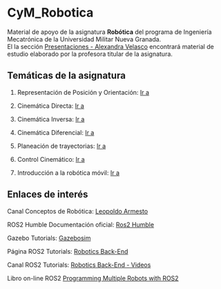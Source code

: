 # CyM_Robotica

Material de apoyo de la asignatura **Robótica** del programa de Ingeniería Mecatrónica de la Universidad Militar Nueva Granada.  
El la sección [Presentaciones - Alexandra Velasco](/Presentaciones%20-%20Alexandra%20Velasco) encontrará material de estudio elaborado por la profesora titular de la asignatura.

## Temáticas de la asignatura

1. Representación de Posición y Orientación: [Ir a](/Representación%20de%20Posición%20y%20Orientación)

2. Cinemática Directa: [Ir a](/Cinem%C3%A1tica%20Directa)

3. Cinemática Inversa: [Ir a](/Cinem%C3%A1tica%20Inversa)

4. Cinemática Diferencial: [Ir a](/Cinem%C3%A1tica%20Diferencial)

5. Planeación de trayectorias: [Ir a](/Planeaci%C3%B3n%20de%20Trayectorias)

6. Control Cinemático: [Ir a](/Planeaci%C3%B3n%20de%20Trayectorias)

7. Introducción a la robótica móvil: [Ir a](/Intro%20-%20Rob%C3%B3tica%20M%C3%B3vil)


## Enlaces de interés

Canal Conceptos de Robótica: [Leopoldo Armesto](https://www.youtube.com/watch?v=g8Z8mM_V_KY&list=PLjzuoBhdtaXMrzJtuu75QhykTTuA2o-Ns)

ROS2 Humble Documentación oficial: [Ros2 Humble](https://docs.ros.org/en/humble/index.html)

Gazebo Tutorials: [Gazebosim](https://gazebosim.org/docs/latest/tutorials/)

Página ROS2 Tutorials: [Robotics Back-End](https://roboticsbackend.com/category/ros2/)

Canal ROS2 Tutorials: [Robotics Back-End - Videos](https://www.youtube.com/channel/UCelRThOKlWMnpjqr5EBq6tg)

Libro on-line ROS2 [Programming Multiple Robots with ROS2](https://osrf.github.io/ros2multirobotbook/)